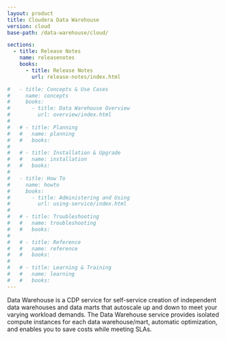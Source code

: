 ```yaml
---
layout: product
title: Cloudera Data Warehouse
version: cloud
base-path: /data-warehouse/cloud/

sections:
  - title: Release Notes
    name: releasenotes
    books:
      - title: Release Notes
        url: release-notes/index.html

#   - title: Concepts & Use Cases
#     name: concepts
#     books:
#       - title: Data Warehouse Overview
#         url: overview/index.html
#
#   # - title: Planning
#   #   name: planning
#   #   books:
#
#   # - title: Installation & Upgrade
#   #   name: installation
#   #   books:
#
#   - title: How To
#     name: howto
#     books:
#       - title: Administering and Using
#         url: using-service/index.html
#
#   # - title: Troubleshooting
#   #   name: troubleshooting
#   #   books:
#
#   # - title: Reference
#   #   name: reference
#   #   books:
#
#   # - title: Learning & Training
#   #   name: learning
#   #   books:
---
```

Data Warehouse is a CDP service for self-service creation of independent
data warehouses and data marts that autoscale up and down to meet your
varying workload demands. The Data Warehouse service provides isolated
compute instances for each data warehouse/mart, automatic optimization,
and enables you to save costs while meeting SLAs.
